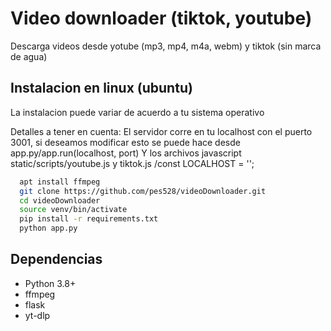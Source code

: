 
# Video downloader (tiktok, youtube)

Descarga videos desde yotube (mp3, mp4, m4a, webm) y tiktok (sin marca de agua)


## Instalacion en linux (ubuntu)

La instalacion puede variar de acuerdo
a tu sistema operativo

Detalles a tener en cuenta:
El servidor corre en tu localhost con el puerto 3001, si deseamos modificar esto se puede hace desde app.py/app.run(localhost, port)
Y los archivos javascript static/scripts/youtube.js y tiktok.js /const LOCALHOST = ''; 



```bash
  apt install ffmpeg
  git clone https://github.com/pes528/videoDownloader.git
  cd videoDownloader
  source venv/bin/activate
  pip install -r requirements.txt
  python app.py
```

## Dependencias
- Python 3.8+
- ffmpeg
- flask
- yt-dlp
